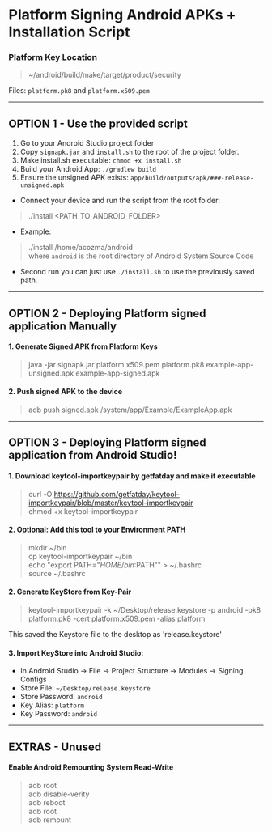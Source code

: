 
# Platform Signing Android APKs + Installation Script

### Platform Key Location
> ~/android/build/make/target/product/security   

Files: `platform.pk8` and `platform.x509.pem`

---

## OPTION 1 - Use the provided script
1. Go to your Android Studio project folder
2. Copy `signapk.jar` and `install.sh` to the root of the project folder.
3. Make install.sh executable: `chmod +x install.sh`
3. Build your Android App: `./gradlew build`
4. Ensure the unsigned APK exists: `app/build/outputs/apk/###-release-unsigned.apk`
- Connect your device and run the script from the root folder:
> ./install <PATH_TO_ANDROID_FOLDER>
- Example:  
> ./install /home/acozma/android  
where `android` is the root directory of Android System Source Code
- Second run you can just use `./install.sh` to use the previously saved path.

---

## OPTION 2 - Deploying Platform signed application Manually
#### 1. Generate Signed APK from Platform Keys
> java -jar signapk.jar platform.x509.pem platform.pk8 example-app-unsigned.apk example-app-signed.apk
#### 2. Push signed APK to the device
> adb push signed.apk /system/app/Example/ExampleApp.apk

---

## OPTION 3 - Deploying Platform signed application from Android Studio!
#### 1. Download keytool-importkeypair by getfatday and make it executable
> curl -O https://github.com/getfatday/keytool-importkeypair/blob/master/keytool-importkeypair   
> chmod +x keytool-importkeypair   
#### 2. Optional: Add this tool to your Environment PATH
> mkdir ~/bin   
> cp keytool-importkeypair ~/bin   
> echo "export PATH="$HOME/bin:$PATH"" > ~/.bashrc   
> source ~/.bashrc   
#### 2. Generate KeyStore from Key-Pair
> keytool-importkeypair -k ~/Desktop/release.keystore -p android -pk8 platform.pk8 -cert platform.x509.pem -alias platform   

This saved the Keystore file to the desktop as 'release.keystore'  
#### 3. Import KeyStore into Android Studio:
- In Android Studio -> File -> Project Structure -> Modules -> Signing Configs
- Store File: `~/Desktop/release.keystore`
- Store Password: `android`
- Key Alias: `platform`
- Key Password: `android`

---

## EXTRAS - Unused
#### Enable Android Remounting System Read-Write
> adb root  
> adb disable-verity  
> adb reboot  
> adb root  
> adb remount  
